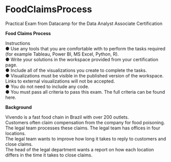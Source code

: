 # FoodClaimsProcess
Practical Exam from Datacamp for the Data Analyst Associate Certification

**Food Claims Process**

Instructions  
●	Use any tools that you are comfortable with to perform the tasks required (for example Tableau, Power BI, MS Excel, Python, R).  
●	Write your solutions in the workspace provided from your certification page.  
●	Include all of the visualizations you create to complete the tasks.  
●	Visualizations must be visible in the published version of the workspace. Links to external visualizations will not be accepted.  
●	You do not need to include any code.  
●	You must pass all criteria to pass this exam. The full criteria can be found here.  

**Background**

Vivendo is a fast food chain in Brazil with over 200 outlets.  
Customers often claim compensation from the company for food poisoning.  
The legal team processes these claims. The legal team has offices in four locations.  
The legal team wants to improve how long it takes to reply to customers and close claims.  
The head of the legal department wants a report on how each location differs in the time it takes to close claims.


